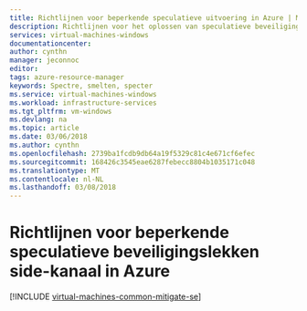 ```yaml
---
title: Richtlijnen voor beperkende speculatieve uitvoering in Azure | Microsoft Docs
description: Richtlijnen voor het oplossen van speculatieve beveiligingslekken side-kanaal in Azure.
services: virtual-machines-windows
documentationcenter: 
author: cynthn
manager: jeconnoc
editor: 
tags: azure-resource-manager
keywords: Spectre, smelten, specter
ms.service: virtual-machines-windows
ms.workload: infrastructure-services
ms.tgt_pltfrm: vm-windows
ms.devlang: na
ms.topic: article
ms.date: 03/06/2018
ms.author: cynthn
ms.openlocfilehash: 2739ba1fcdb9db64a19f5329c81c4e671cf6efec
ms.sourcegitcommit: 168426c3545eae6287febecc8804b1035171c048
ms.translationtype: MT
ms.contentlocale: nl-NL
ms.lasthandoff: 03/08/2018
---
```

# <a name="guidance-for-mitigating-speculative-execution-side-channel-vulnerabilities-in-azure"></a>Richtlijnen voor beperkende speculatieve beveiligingslekken side-kanaal in Azure

[!INCLUDE [virtual-machines-common-mitigate-se](../../../includes/virtual-machines-common-mitigate-se.md)]